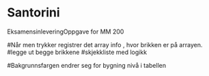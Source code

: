 # Santorini
EksamensinleveringOppgave for MM 200

#Når men trykker registrer det array info , hvor brikken er på arrayen.
#legge ut begge brikkene
#skjekkliste med logikk 


#Bakgrunnsfargen endrer seg for bygning nivå i tabellen